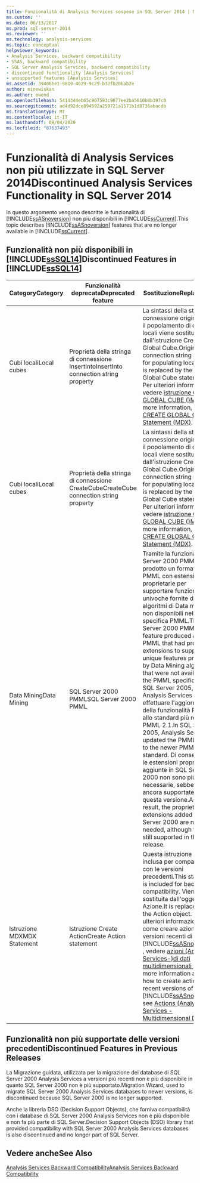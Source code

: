 ```yaml
---
title: Funzionalità di Analysis Services sospese in SQL Server 2014 | Microsoft Docs
ms.custom: ''
ms.date: 06/13/2017
ms.prod: sql-server-2014
ms.reviewer: ''
ms.technology: analysis-services
ms.topic: conceptual
helpviewer_keywords:
- Analysis Services, backward compatibility
- SSAS, backward compatibility
- SQL Server Analysis Services, backward compatibility
- discontinued functionality [Analysis Services]
- unsupported features [Analysis Services]
ms.assetid: 39406be1-9819-4629-9c29-b32fb20bab2e
author: minewiskan
ms.author: owend
ms.openlocfilehash: 5414344eb65c907593c9077ee2ba5610b8b397c0
ms.sourcegitcommit: ad4d92dce894592a259721a1571b1d8736abacdb
ms.translationtype: MT
ms.contentlocale: it-IT
ms.lasthandoff: 08/04/2020
ms.locfileid: "87637493"
---
```

# <a name="discontinued-analysis-services-functionality-in-sql-server-2014"></a><span data-ttu-id="9a69e-102">Funzionalità di Analysis Services non più utilizzate in SQL Server 2014</span><span class="sxs-lookup"><span data-stu-id="9a69e-102">Discontinued Analysis Services Functionality in SQL Server 2014</span></span>
  <span data-ttu-id="9a69e-103">In questo argomento vengono descritte le funzionalità di [!INCLUDE[ssASnoversion](../includes/ssasnoversion-md.md)] non più disponibili in [!INCLUDE[ssCurrent](../includes/sscurrent-md.md)].</span><span class="sxs-lookup"><span data-stu-id="9a69e-103">This topic describes [!INCLUDE[ssASnoversion](../includes/ssasnoversion-md.md)] features that are no longer available in [!INCLUDE[ssCurrent](../includes/sscurrent-md.md)].</span></span>  
  
## <a name="discontinued-features-in-sssql14"></a><span data-ttu-id="9a69e-104">Funzionalità non più disponibili in [!INCLUDE[ssSQL14](../includes/sssql14-md.md)]</span><span class="sxs-lookup"><span data-stu-id="9a69e-104">Discontinued Features in [!INCLUDE[ssSQL14](../includes/sssql14-md.md)]</span></span>  
  
|<span data-ttu-id="9a69e-105">Category</span><span class="sxs-lookup"><span data-stu-id="9a69e-105">Category</span></span>|<span data-ttu-id="9a69e-106">Funzionalità deprecata</span><span class="sxs-lookup"><span data-stu-id="9a69e-106">Deprecated feature</span></span>|<span data-ttu-id="9a69e-107">Sostituzione</span><span class="sxs-lookup"><span data-stu-id="9a69e-107">Replacement</span></span>|  
|--------------|------------------------|-----------------|  
|<span data-ttu-id="9a69e-108">Cubi locali</span><span class="sxs-lookup"><span data-stu-id="9a69e-108">Local cubes</span></span>|<span data-ttu-id="9a69e-109">Proprietà della stringa di connessione InsertInto</span><span class="sxs-lookup"><span data-stu-id="9a69e-109">InsertInto connection string property</span></span>|<span data-ttu-id="9a69e-110">La sintassi della stringa di connessione originale per il popolamento di cubi locali viene sostituita dall'istruzione Create Global Cube.</span><span class="sxs-lookup"><span data-stu-id="9a69e-110">Original connection string syntax for populating local cubes is replaced by the Create Global Cube statement.</span></span> <span data-ttu-id="9a69e-111">Per ulteriori informazioni, vedere [istruzione CREATE GLOBAL CUBE &#40;&#41;MDX ](/sql/mdx/mdx-data-definition-create-global-cube).</span><span class="sxs-lookup"><span data-stu-id="9a69e-111">For more information, see [CREATE GLOBAL CUBE Statement  &#40;MDX&#41;](/sql/mdx/mdx-data-definition-create-global-cube).</span></span>|  
|<span data-ttu-id="9a69e-112">Cubi locali</span><span class="sxs-lookup"><span data-stu-id="9a69e-112">Local cubes</span></span>|<span data-ttu-id="9a69e-113">Proprietà della stringa di connessione CreateCube</span><span class="sxs-lookup"><span data-stu-id="9a69e-113">CreateCube connection string property</span></span>|<span data-ttu-id="9a69e-114">La sintassi della stringa di connessione originale per il popolamento di cubi locali viene sostituita dall'istruzione Create Global Cube.</span><span class="sxs-lookup"><span data-stu-id="9a69e-114">Original connection string syntax for populating local cubes is replaced by the Create Global Cube statement.</span></span> <span data-ttu-id="9a69e-115">Per ulteriori informazioni, vedere [istruzione CREATE GLOBAL CUBE &#40;&#41;MDX ](/sql/mdx/mdx-data-definition-create-global-cube).</span><span class="sxs-lookup"><span data-stu-id="9a69e-115">For more information, see [CREATE GLOBAL CUBE Statement  &#40;MDX&#41;](/sql/mdx/mdx-data-definition-create-global-cube).</span></span>|  
|<span data-ttu-id="9a69e-116">Data Mining</span><span class="sxs-lookup"><span data-stu-id="9a69e-116">Data Mining</span></span>|<span data-ttu-id="9a69e-117">SQL Server 2000 PMML</span><span class="sxs-lookup"><span data-stu-id="9a69e-117">SQL Server 2000 PMML</span></span>|<span data-ttu-id="9a69e-118">Tramite la funzionalità SQL Server 2000 PMML veniva prodotto un formato di PMML con estensioni proprietarie per supportare funzionalità univoche fornite da algoritmi di Data mining non disponibili nella specifica PMML.</span><span class="sxs-lookup"><span data-stu-id="9a69e-118">The SQL Server 2000 PMML feature produced a form of PMML that had proprietary extensions to support unique features provided by Data Mining algorithms that were not available in the PMML specification.</span></span> <span data-ttu-id="9a69e-119">In SQL Server 2005, tramite Analysis Services è stato effettuare l'aggiornamento della funzionalità PMML allo standard più recente PMML 2.1.</span><span class="sxs-lookup"><span data-stu-id="9a69e-119">In SQL Server 2005, Analysis Services updated the PMML feature to the newer PMML 2.1 standard.</span></span> <span data-ttu-id="9a69e-120">Di conseguenza, le estensioni proprietarie aggiunte in SQL Server 2000 non sono più necessarie, sebbene siano ancora supportate in questa versione.</span><span class="sxs-lookup"><span data-stu-id="9a69e-120">As a result, the proprietary extensions added in SQL Server 2000 are no longer needed, although they are still supported in this release.</span></span>|  
|<span data-ttu-id="9a69e-121">Istruzione MDX</span><span class="sxs-lookup"><span data-stu-id="9a69e-121">MDX Statement</span></span>|<span data-ttu-id="9a69e-122">Istruzione Create Action</span><span class="sxs-lookup"><span data-stu-id="9a69e-122">Create Action statement</span></span>|<span data-ttu-id="9a69e-123">Questa istruzione è stata inclusa per compatibilità con le versioni precedenti.</span><span class="sxs-lookup"><span data-stu-id="9a69e-123">This statement is included for backwards compatibility.</span></span> <span data-ttu-id="9a69e-124">Viene sostituita dall'oggetto Azione.</span><span class="sxs-lookup"><span data-stu-id="9a69e-124">It is replaced by the Action object.</span></span> <span data-ttu-id="9a69e-125">Per ulteriori informazioni su come creare azioni nelle versioni recenti di [!INCLUDE[ssASnoversion](../includes/ssasnoversion-md.md)] , vedere [azioni &#40;Analysis Services-&#41;di dati multidimensionali ](multidimensional-models/actions-analysis-services-multidimensional-data.md).</span><span class="sxs-lookup"><span data-stu-id="9a69e-125">For more information about how to create actions in recent versions of [!INCLUDE[ssASnoversion](../includes/ssasnoversion-md.md)], see [Actions &#40;Analysis Services - Multidimensional Data&#41;](multidimensional-models/actions-analysis-services-multidimensional-data.md).</span></span>|  
  
## <a name="discontinued-features-in-previous-releases"></a><span data-ttu-id="9a69e-126">Funzionalità non più supportate delle versioni precedenti</span><span class="sxs-lookup"><span data-stu-id="9a69e-126">Discontinued Features in Previous Releases</span></span>  
 <span data-ttu-id="9a69e-127">La Migrazione guidata, utilizzata per la migrazione dei database di SQL Server 2000 Analysis Services a versioni più recenti non è più disponibile in quanto SQL Server 2000 non è più supportato.</span><span class="sxs-lookup"><span data-stu-id="9a69e-127">Migration Wizard, used to migrate SQL Server 2000 Analysis Services databases to newer versions, is discontinued because SQL Server 2000 is no longer supported.</span></span>  
  
 <span data-ttu-id="9a69e-128">Anche la libreria DSO (Decision Support Objects), che forniva compatibilità con i database di SQL Server 2000 Analysis Services non è più disponibile e non fa più parte di SQL Server.</span><span class="sxs-lookup"><span data-stu-id="9a69e-128">Decision Support Objects (DSO) library that provided compatibility with SQL Server 2000 Analysis Services databases is also discontinued and no longer part of SQL Server.</span></span>  
  
## <a name="see-also"></a><span data-ttu-id="9a69e-129">Vedere anche</span><span class="sxs-lookup"><span data-stu-id="9a69e-129">See Also</span></span>  
 [<span data-ttu-id="9a69e-130">Analysis Services Backward Compatibility</span><span class="sxs-lookup"><span data-stu-id="9a69e-130">Analysis Services Backward Compatibility</span></span>](analysis-services-backward-compatibility.md)  
  
  
